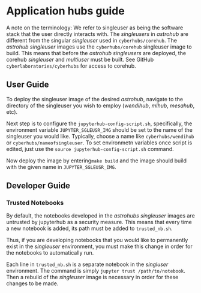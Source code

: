 # Application hubs guide

A note on the terminology: We refer to singleuser as being the software stack that the user directly interacts with. The _singleusers_ in _astrohub_ are different from the singular _singleuser_ used in `cyberhubs/corehub`. The _astrohub_ _singleuser_ images use the `cyberhubs/corehub` singleuser image to build. This means that before the _astrohub_ _singleusers_ are deployed, the corehub _singleuser_ and _multiuser_ must be built. See GitHub `cyberlaboratories/cyberhubs` for access to corehub.  

## User Guide
To deploy the singleuser image of the desired _astrohub_, navigate to the directory of the singleuser you wish to employ (_wendihub_, _mlhub_, _mesahub_, etc).

Next step is to configure the `jupyterhub-config-script.sh`, specifically, the environment variable `JUPYTER_SGLEUSR_IMG` should be set to the name of the singleuser you would like. Typically, choose a name like `cyberhubs/wendihub` or `cyberhubs/nameofsingleuser`. To set environmetn variables once script is edited, just use the ```source jupyterhub-config-script.sh``` command.

Now deploy the image by entering```make build``` and the image should build with the given name in `JUPYTER_SGLEUSR_IMG`. 

## Developer Guide

### Trusted Notebooks

By default, the notebooks developed in the _astrohubs_ _singleuser_ images are untrusted by jupyterhub as a security measure. This means that every time a new notebook is added, its path must be added to `trusted_nb.sh`.

Thus, if you are developing notebooks that you would like to permanently exist in the _singleuser_ environment, you must make this change in order for the notebooks to automatically run.

Each line in `trusted_nb.sh` is a separate notebook in the _singluser_ environment. The command is simply ```jupyter trust /path/to/notebook```. Then a rebuild of the _singleuser_ image is necessary in order for these changes to be made.  
